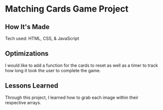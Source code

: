 # Matching Cards Game Project

## How It's Made
Tech used: HTML, CSS, & JavaScript

## Optimizations
I would like to add a function for the cards to reset as well as a timer to track how long it took the user to complete the game.

## Lessons Learned
Through this project, I learned how to grab each image within their respective arrays. 
